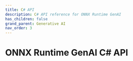 ```yaml
---
title: C# API
description: C# API reference for ONNX Runtime GenAI
has_children: false
grand_parent: Generative AI
nav_order: 3
---
```


# ONNX Runtime GenAI C# API

